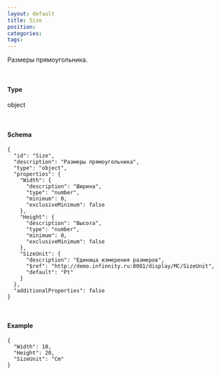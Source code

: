 ```yaml
---
layout: default
title: Size
position: 
categories: 
tags: 
---
```


Размеры прямоугольника.

   

#### Type

object

  

#### Schema

```
{
  "id": "Size",
  "description": "Размеры прямоугольника",
  "type": "object",
  "properties": {
    "Width": {
      "description": "Ширина",
      "type": "number",
      "minimum": 0,
      "exclusiveMinimum": false
    },
    "Height": {
      "description": "Высота",
      "type": "number",
      "minimum": 0,
      "exclusiveMinimum": false
    },
    "SizeUnit": {
      "description": "Единица измерения размеров",
      "$ref": "http://demo.infinnity.ru:8081/display/MC/SizeUnit",
      "default": "Pt"
    }
  },
  "additionalProperties": false
}
```

   

#### Example

```
{
  "Width": 10,
  "Height": 20,
  "SizeUnit": "Cm"
}
```

 

 

